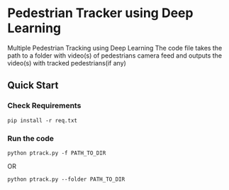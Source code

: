 # Pedestrian Tracker using Deep Learning
Multiple Pedestrian Tracking using Deep Learning
The code file takes the path to a folder with video(s) of pedestrians camera feed and outputs the video(s) with tracked pedestrians(if any) 

## Quick Start

### Check Requirements
```pip install -r req.txt```
### Run the code
```python ptrack.py -f PATH_TO_DIR```

OR 

```python ptrack.py --folder PATH_TO_DIR```
